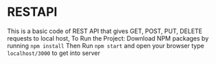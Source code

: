 # RESTAPI
This is a basic code of REST API that gives GET, POST, PUT, DELETE requests to local host,
To Run the Project: Download NPM packages by running ````npm install````
Then Run ````npm start```` and open your browser
type ````localhost/3000```` to get into server



